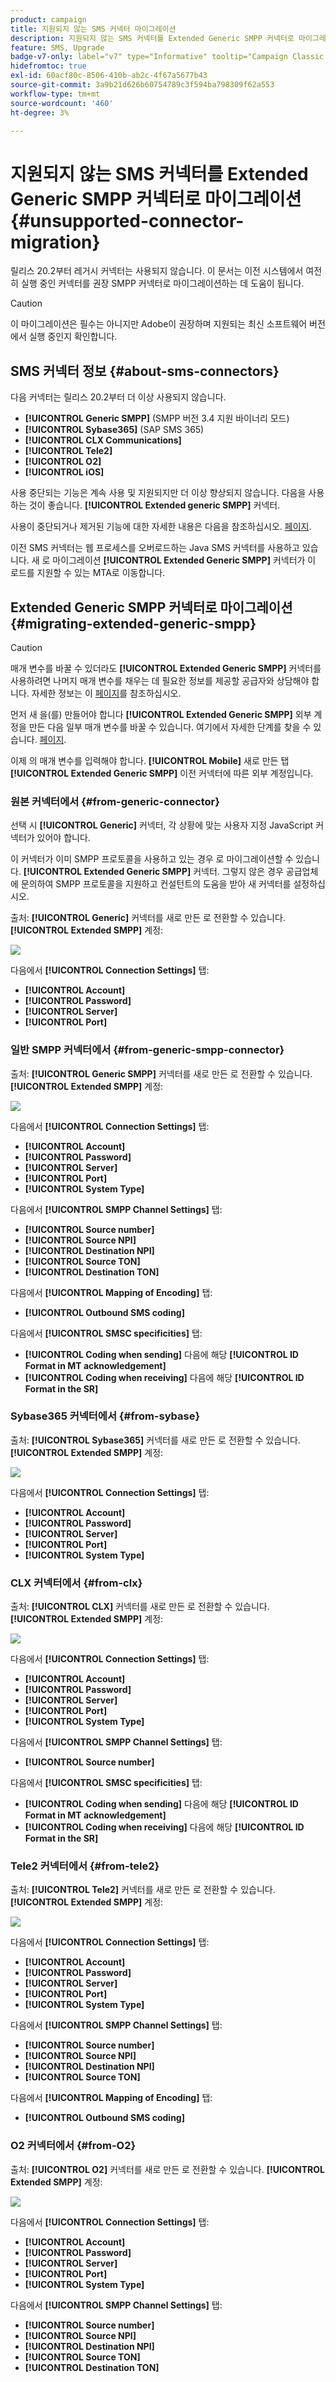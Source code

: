 ```yaml
---
product: campaign
title: 지원되지 않는 SMS 커넥터 마이그레이션
description: 지원되지 않는 SMS 커넥터를 Extended Generic SMPP 커넥터로 마이그레이션
feature: SMS, Upgrade
badge-v7-only: label="v7" type="Informative" tooltip="Campaign Classic v7에만 적용됩니다."
hidefromtoc: true
exl-id: 60acf80c-8506-410b-ab2c-4f67a5677b43
source-git-commit: 3a9b21d626b60754789c3f594ba798309f62a553
workflow-type: tm+mt
source-wordcount: '460'
ht-degree: 3%

---
```


# 지원되지 않는 SMS 커넥터를 Extended Generic SMPP 커넥터로 마이그레이션{#unsupported-connector-migration}



릴리스 20.2부터 레거시 커넥터는 사용되지 않습니다. 이 문서는 이전 시스템에서 여전히 실행 중인 커넥터를 권장 SMPP 커넥터로 마이그레이션하는 데 도움이 됩니다.

>[!CAUTION]
>
>이 마이그레이션은 필수는 아니지만 Adobe이 권장하며 지원되는 최신 소프트웨어 버전에서 실행 중인지 확인합니다.

## SMS 커넥터 정보 {#about-sms-connectors}

다음 커넥터는 릴리스 20.2부터 더 이상 사용되지 않습니다.

* **[!UICONTROL Generic SMPP]** (SMPP 버전 3.4 지원 바이너리 모드)
* **[!UICONTROL Sybase365]** (SAP SMS 365)
* **[!UICONTROL CLX Communications]**
* **[!UICONTROL Tele2]**
* **[!UICONTROL O2]**
* **[!UICONTROL iOS]**

사용 중단되는 기능은 계속 사용 및 지원되지만 더 이상 향상되지 않습니다. 다음을 사용하는 것이 좋습니다. **[!UICONTROL Extended generic SMPP]** 커넥터.

사용이 중단되거나 제거된 기능에 대한 자세한 내용은 다음을 참조하십시오. [페이지](../../rn/using/deprecated-features.md).

이전 SMS 커넥터는 웹 프로세스를 오버로드하는 Java SMS 커넥터를 사용하고 있습니다. 새 로 마이그레이션 **[!UICONTROL Extended Generic SMPP]** 커넥터가 이 로드를 지원할 수 있는 MTA로 이동합니다.

## Extended Generic SMPP 커넥터로 마이그레이션 {#migrating-extended-generic-smpp}

>[!CAUTION]
>
>매개 변수를 바꿀 수 있더라도 **[!UICONTROL Extended Generic SMPP]** 커넥터를 사용하려면 나머지 매개 변수를 채우는 데 필요한 정보를 제공할 공급자와 상담해야 합니다. 자세한 정보는 이 [페이지](sms-protocol.md)를 참조하십시오.

먼저 새 을(를) 만들어야 합니다 **[!UICONTROL Extended Generic SMPP]** 외부 계정을 만든 다음 일부 매개 변수를 바꿀 수 있습니다. 여기에서 자세한 단계를 찾을 수 있습니다. [페이지](sms-set-up.md#creating-an-smpp-external-account).

이제 의 매개 변수를 입력해야 합니다. **[!UICONTROL Mobile]** 새로 만든 탭 **[!UICONTROL Extended Generic SMPP]** 이전 커넥터에 따른 외부 계정입니다.

### 원본 커넥터에서 {#from-generic-connector}

선택 시 **[!UICONTROL Generic]** 커넥터, 각 상황에 맞는 사용자 지정 JavaScript 커넥터가 있어야 합니다.

이 커넥터가 이미 SMPP 프로토콜을 사용하고 있는 경우 로 마이그레이션할 수 있습니다. **[!UICONTROL Extended Generic SMPP]** 커넥터. 그렇지 않은 경우 공급업체에 문의하여 SMPP 프로토콜을 지원하고 컨설턴트의 도움을 받아 새 커넥터를 설정하십시오.

출처: **[!UICONTROL Generic]** 커넥터를 새로 만든 로 전환할 수 있습니다. **[!UICONTROL Extended SMPP]** 계정:

![](assets/smpp_generic.png)

다음에서 **[!UICONTROL Connection Settings]** 탭:

* **[!UICONTROL Account]**
* **[!UICONTROL Password]**
* **[!UICONTROL Server]**
* **[!UICONTROL Port]**

### 일반 SMPP 커넥터에서 {#from-generic-smpp-connector}

출처: **[!UICONTROL Generic SMPP]** 커넥터를 새로 만든 로 전환할 수 있습니다. **[!UICONTROL Extended SMPP]** 계정:

![](assets/smpp_generic_2.png)

다음에서 **[!UICONTROL Connection Settings]** 탭:

* **[!UICONTROL Account]**
* **[!UICONTROL Password]**
* **[!UICONTROL Server]**
* **[!UICONTROL Port]**
* **[!UICONTROL System Type]**

다음에서 **[!UICONTROL SMPP Channel Settings]** 탭:

* **[!UICONTROL Source number]**
* **[!UICONTROL Source NPI]**
* **[!UICONTROL Destination NPI]**
* **[!UICONTROL Source TON]**
* **[!UICONTROL Destination TON]**

다음에서 **[!UICONTROL Mapping of Encoding]** 탭:

* **[!UICONTROL Outbound SMS coding]**

다음에서 **[!UICONTROL SMSC specificities]** 탭:

* **[!UICONTROL Coding when sending]** 다음에 해당 **[!UICONTROL ID Format in MT acknowledgement]**
* **[!UICONTROL Coding when receiving]** 다음에 해당 **[!UICONTROL ID Format in the SR]**

### Sybase365 커넥터에서 {#from-sybase}

출처: **[!UICONTROL Sybase365]** 커넥터를 새로 만든 로 전환할 수 있습니다. **[!UICONTROL Extended SMPP]** 계정:

![](assets/smpp_3.png)

다음에서 **[!UICONTROL Connection Settings]** 탭:

* **[!UICONTROL Account]**
* **[!UICONTROL Password]**
* **[!UICONTROL Server]**
* **[!UICONTROL Port]**
* **[!UICONTROL System Type]**

### CLX 커넥터에서 {#from-clx}

출처: **[!UICONTROL CLX]** 커넥터를 새로 만든 로 전환할 수 있습니다. **[!UICONTROL Extended SMPP]** 계정:

![](assets/smpp_4.png)

다음에서 **[!UICONTROL Connection Settings]** 탭:

* **[!UICONTROL Account]**
* **[!UICONTROL Password]**
* **[!UICONTROL Server]**
* **[!UICONTROL Port]**
* **[!UICONTROL System Type]**

다음에서 **[!UICONTROL SMPP Channel Settings]** 탭:

* **[!UICONTROL Source number]**

다음에서 **[!UICONTROL SMSC specificities]** 탭:

* **[!UICONTROL Coding when sending]** 다음에 해당 **[!UICONTROL ID Format in MT acknowledgement]**
* **[!UICONTROL Coding when receiving]** 다음에 해당 **[!UICONTROL ID Format in the SR]**

### Tele2 커넥터에서 {#from-tele2}

출처: **[!UICONTROL Tele2]** 커넥터를 새로 만든 로 전환할 수 있습니다. **[!UICONTROL Extended SMPP]** 계정:

![](assets/smpp_6.png)

다음에서 **[!UICONTROL Connection Settings]** 탭:

* **[!UICONTROL Account]**
* **[!UICONTROL Password]**
* **[!UICONTROL Server]**
* **[!UICONTROL Port]**
* **[!UICONTROL System Type]**

다음에서 **[!UICONTROL SMPP Channel Settings]** 탭:

* **[!UICONTROL Source number]**
* **[!UICONTROL Source NPI]**
* **[!UICONTROL Destination NPI]**
* **[!UICONTROL Source TON]**

다음에서 **[!UICONTROL Mapping of Encoding]** 탭:

* **[!UICONTROL Outbound SMS coding]**

### O2 커넥터에서 {#from-O2}

출처: **[!UICONTROL O2]** 커넥터를 새로 만든 로 전환할 수 있습니다. **[!UICONTROL Extended SMPP]** 계정:

![](assets/smpp_5.png)

다음에서 **[!UICONTROL Connection Settings]** 탭:

* **[!UICONTROL Account]**
* **[!UICONTROL Password]**
* **[!UICONTROL Server]**
* **[!UICONTROL Port]**
* **[!UICONTROL System Type]**

다음에서 **[!UICONTROL SMPP Channel Settings]** 탭:

* **[!UICONTROL Source number]**
* **[!UICONTROL Source NPI]**
* **[!UICONTROL Destination NPI]**
* **[!UICONTROL Source TON]**
* **[!UICONTROL Destination TON]**
